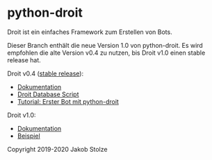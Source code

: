 # python-droit
Droit ist ein einfaches Framework zum Erstellen von Bots.

Dieser Branch enthält die neue Version 1.0 von python-droit. Es wird empfohlen die alte Version v0.4 zu nutzen, bis Droit v1.0 einen stable release hat.

Droit v0.4 ([stable release](https://github.com/jaybeejs/python-droit/releases/tag/v0.4)):

- [Dokumentation](https://github.com/jaybeejs/python-droit/blob/v0.4/docs/Documentation.md)
- [Droit Database Script](https://github.com/jaybeejs/python-droit/blob/v0.4/docs/Droit%20Database%20Script.md)
- [Tutorial: Erster Bot mit python-droit](https://github.com/jaybeejs/python-droit/blob/v0.4/docs/Tutorial:%20Erster%20Bot%20mit%20python-droit.md)


Droit v1.0:

- [Dokumentation](https://github.com/jaybeejs/python-droit/blob/master/docs/docs.md)
- [Beispiel](https://github.com/jaybeejs/python-droit/blob/master/sample/sample-bot.py)

Copyright 2019-2020 Jakob Stolze

